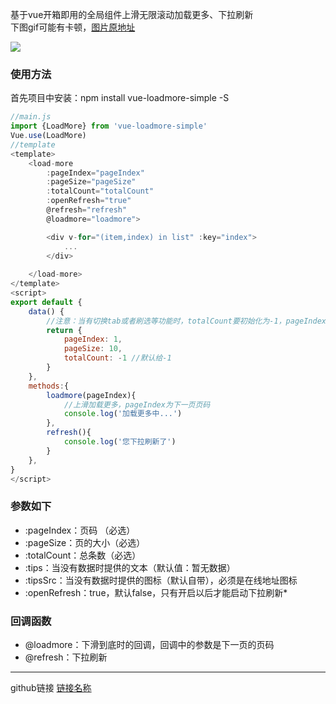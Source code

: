 基于vue开箱即用的全局组件上滑无限滚动加载更多、下拉刷新  
下图gif可能有卡顿，[图片原地址](https://file.40017.cn/tcyp/tz/remove.gif)  

  ![](https://file.40017.cn/tcyp/tz/refresh2.gif)

### 使用方法
首先项目中安装：npm install vue-loadmore-simple -S
```javascript
//main.js
import {LoadMore} from 'vue-loadmore-simple'
Vue.use(LoadMore)
//template
<template>
    <load-more 
        :pageIndex="pageIndex" 
        :pageSize="pageSize" 
        :totalCount="totalCount" 
        :openRefresh="true"
        @refresh="refresh"
        @loadmore="loadmore">

        <div v-for="(item,index) in list" :key="index">
            ...
        </div>
        
    </load-more>
</template>
<script>
export default {
    data() {
        //注意：当有切换tab或者刷选等功能时，totalCount要初始化为-1，pageIndex要初始化为1
        return {
            pageIndex: 1,
            pageSize: 10,
            totalCount: -1 //默认给-1
        }
    },
    methods:{
        loadmore(pageIndex){
            //上滑加载更多，pageIndex为下一页页码
            console.log('加载更多中...')
        },
        refresh(){
            console.log('您下拉刷新了')
        }
    },
}
</script>
```
### 参数如下
  *  :pageIndex：页码 （必选）
  *  :pageSize：页的大小（必选）
  *  :totalCount：总条数（必选）
  *  :tips：当没有数据时提供的文本（默认值：暂无数据）
  *  :tipsSrc：当没有数据时提供的图标（默认自带），必须是在线地址图标
  *  :openRefresh：true，默认false，只有开启以后才能启动下拉刷新* 
### 回调函数
  *  @loadmore：下滑到底时的回调，回调中的参数是下一页的页码
  *  @refresh：下拉刷新

***
github链接
[链接名称](https://github.com/tanagag/vue-loadmore-simple)
